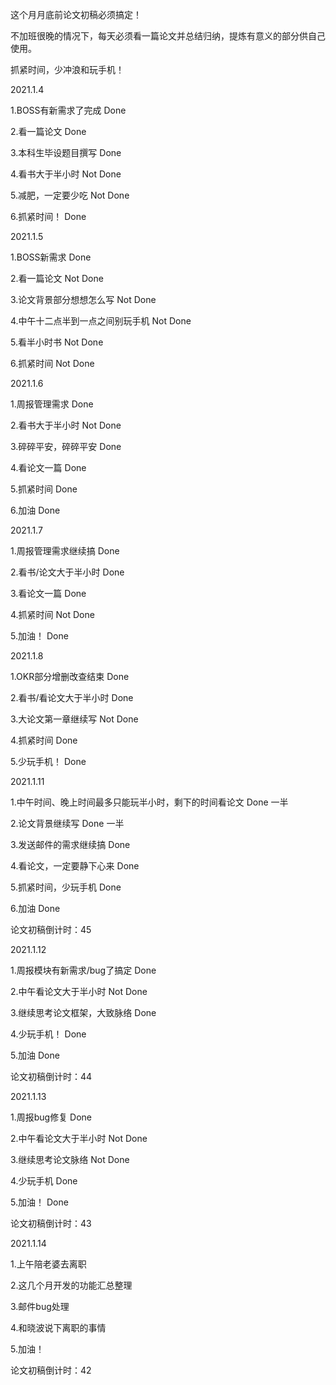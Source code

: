 这个月月底前论文初稿必须搞定！

不加班很晚的情况下，每天必须看一篇论文并总结归纳，提炼有意义的部分供自己使用。

抓紧时间，少冲浪和玩手机！

2021.1.4

1.BOSS有新需求了完成	Done

2.看一篇论文	Done

3.本科生毕设题目撰写	Done

4.看书大于半小时	Not Done

5.减肥，一定要少吃	Not Done

6.抓紧时间！	Done

2021.1.5

1.BOSS新需求	Done

2.看一篇论文	Not Done

3.论文背景部分想想怎么写	Not Done

4.中午十二点半到一点之间别玩手机	Not Done

5.看半小时书	Not Done

6.抓紧时间	Not Done

2021.1.6

1.周报管理需求	Done

2.看书大于半小时	Not Done

3.碎碎平安，碎碎平安	Done

4.看论文一篇	Done

5.抓紧时间	Done

6.加油	Done

2021.1.7

1.周报管理需求继续搞	Done

2.看书/论文大于半小时	Done

3.看论文一篇	Done

4.抓紧时间	Not Done

5.加油！	Done

2021.1.8

1.OKR部分增删改查结束	Done

2.看书/看论文大于半小时	Done

3.大论文第一章继续写	Not Done

4.抓紧时间	Done

5.少玩手机！	Done

2021.1.11

1.中午时间、晚上时间最多只能玩半小时，剩下的时间看论文	Done 一半

2.论文背景继续写	Done 一半

3.发送邮件的需求继续搞	Done

4.看论文，一定要静下心来	Done

5.抓紧时间，少玩手机	Done

6.加油	Done

论文初稿倒计时：45

2021.1.12

1.周报模块有新需求/bug了搞定	Done

2.中午看论文大于半小时	Not Done

3.继续思考论文框架，大致脉络	Done

4.少玩手机！	Done

5.加油	Done

论文初稿倒计时：44

2021.1.13

1.周报bug修复	Done

2.中午看论文大于半小时	Not Done

3.继续思考论文脉络	Not Done

4.少玩手机	Done

5.加油！	Done

论文初稿倒计时：43

2021.1.14

1.上午陪老婆去离职

2.这几个月开发的功能汇总整理

3.邮件bug处理

4.和晓波说下离职的事情

5.加油！

论文初稿倒计时：42
